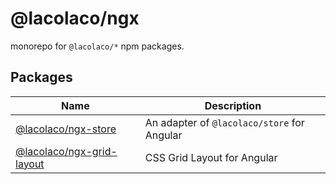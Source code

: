 # @lacolaco/ngx

monorepo for `@lacolaco/*` npm packages.

## Packages

| Name | Description |
| ---- | ------ | 
| [@lacolaco/ngx-store](./libs/ngx-store) | An adapter of `@lacolaco/store` for Angular |
| [@lacolaco/ngx-grid-layout](./libs/ngx-grid-layout) | CSS Grid Layout for Angular |
